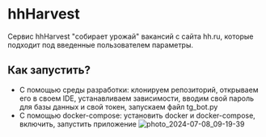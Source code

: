 # hhHarvest
Сервис hhHarvest "собирает урожай" вакансий с сайта hh.ru, которые подходит под введенные пользователем параметры.
## Как запустить?
 + С помощью среды разработки: клонируем репозиторий, открываем его в своем IDE, устанавливаем зависимости, вводим свой пароль для базы данных и свой токен, запускаем файл tg_bot.py
 + С помощью docker-compose: установить docker и docker-compose, включить, запустить приложение
![photo_2024-07-08_09-19-39](https://github.com/Svetik3d/hhHarvest/assets/31988884/2dac1fd5-d86b-4a9b-bf79-25f693ae1236)
